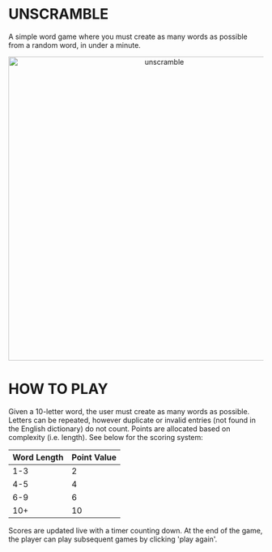 # UNSCRAMBLE 
  A simple word game where you must create as many words as possible from a random word, in under a minute.

<div align="center"> 
  <img width="600" alt="unscramble" src="https://github.com/Yooniii/unscramble/assets/111259968/5a1df1a4-4229-4c7f-a692-762fbf968270"> 
</div>





# HOW TO PLAY

Given a 10-letter word, the user must create as many words as possible. Letters can be repeated, however duplicate or invalid entries (not found in the English dictionary) do not count. 
Points are allocated based on complexity (i.e. length). See below for the scoring system: 

| Word Length   | Point Value |
| ------------- |-------------|
|      1-3      |       2     |
|      4-5      |       4     |
|      6-9      |       6     |
|      10+      |       10    |

Scores are updated live with a timer counting down. At the end of the game, the player can play subsequent games by clicking 'play again'.







